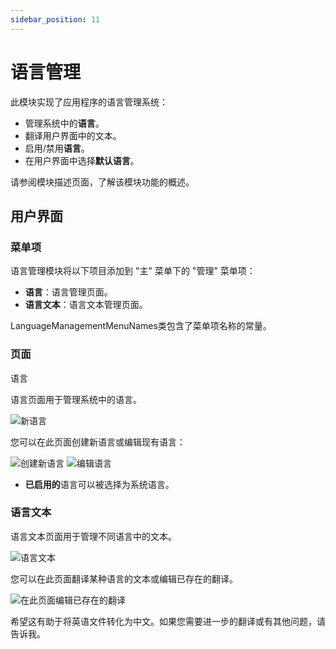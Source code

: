 ```yaml
---
sidebar_position: 11
---
```


# 语言管理


此模块实现了应用程序的语言管理系统：

* 管理系统中的**语言**。
* 翻译用户界面中的文本。
* 启用/禁用**语言**。
* 在用户界面中选择**默认语言**。

请参阅模块描述页面，了解该模块功能的概述。

用户界面
--------------

### 菜单项

语言管理模块将以下项目添加到 "主" 菜单下的 "管理" 菜单项：

* **语言**：语言管理页面。
* **语言文本**：语言文本管理页面。

LanguageManagementMenuNames类包含了菜单项名称的常量。

### 页面

语言

语言页面用于管理系统中的语言。

![新语言](https://raaghustorageaccount.blob.core.windows.net/raaghu-docs/language.png)


您可以在此页面创建新语言或编辑现有语言：

![创建新语言](https://raaghustorageaccount.blob.core.windows.net/raaghu-docs/language-new.png) 
 ![编辑语言](https://raaghustorageaccount.blob.core.windows.net/raaghu-docs/language-edit.png)

* **已启用的**语言可以被选择为系统语言。

### 语言文本

语言文本页面用于管理不同语言中的文本。

![语言文本](https://raaghustorageaccount.blob.core.windows.net/raaghu-docs/langauge-text.png)

您可以在此页面翻译某种语言的文本或编辑已存在的翻译。

![在此页面编辑已存在的翻译](https://raaghustorageaccount.blob.core.windows.net/raaghu-docs/language-text-edit.png)


希望这有助于将英语文件转化为中文。如果您需要进一步的翻译或有其他问题，请告诉我。

